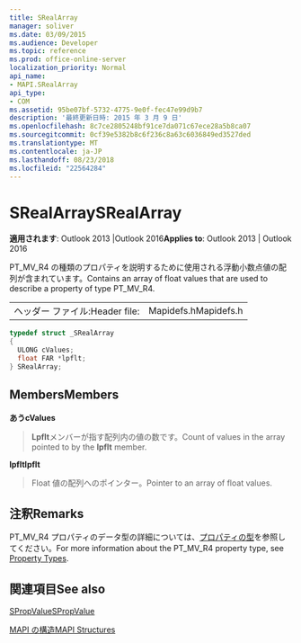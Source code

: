 ```yaml
---
title: SRealArray
manager: soliver
ms.date: 03/09/2015
ms.audience: Developer
ms.topic: reference
ms.prod: office-online-server
localization_priority: Normal
api_name:
- MAPI.SRealArray
api_type:
- COM
ms.assetid: 95be07bf-5732-4775-9e0f-fec47e99d9b7
description: '最終更新日時: 2015 年 3 月 9 日'
ms.openlocfilehash: 8c7ce2805248bf91ce7da071c67ece28a5b8ca07
ms.sourcegitcommit: 0cf39e5382b8c6f236c8a63c6036849ed3527ded
ms.translationtype: MT
ms.contentlocale: ja-JP
ms.lasthandoff: 08/23/2018
ms.locfileid: "22564284"
---
```

# <a name="srealarray"></a><span data-ttu-id="c1dde-103">SRealArray</span><span class="sxs-lookup"><span data-stu-id="c1dde-103">SRealArray</span></span>

  
  
<span data-ttu-id="c1dde-104">**適用されます**: Outlook 2013 |Outlook 2016</span><span class="sxs-lookup"><span data-stu-id="c1dde-104">**Applies to**: Outlook 2013 | Outlook 2016</span></span> 
  
<span data-ttu-id="c1dde-105">PT_MV_R4 の種類のプロパティを説明するために使用される浮動小数点値の配列が含まれています。</span><span class="sxs-lookup"><span data-stu-id="c1dde-105">Contains an array of float values that are used to describe a property of type PT_MV_R4.</span></span> 
  
|||
|:-----|:-----|
|<span data-ttu-id="c1dde-106">ヘッダー ファイル:</span><span class="sxs-lookup"><span data-stu-id="c1dde-106">Header file:</span></span>  <br/> |<span data-ttu-id="c1dde-107">Mapidefs.h</span><span class="sxs-lookup"><span data-stu-id="c1dde-107">Mapidefs.h</span></span>  <br/> |
   
```cpp
typedef struct _SRealArray
{
  ULONG cValues;
  float FAR *lpflt;
} SRealArray;

```

## <a name="members"></a><span data-ttu-id="c1dde-108">Members</span><span class="sxs-lookup"><span data-stu-id="c1dde-108">Members</span></span>

 <span data-ttu-id="c1dde-109">**あう**</span><span class="sxs-lookup"><span data-stu-id="c1dde-109">**cValues**</span></span>
  
> <span data-ttu-id="c1dde-110">**Lpflt**メンバーが指す配列内の値の数です。</span><span class="sxs-lookup"><span data-stu-id="c1dde-110">Count of values in the array pointed to by the **lpflt** member.</span></span> 
    
 <span data-ttu-id="c1dde-111">**lpflt**</span><span class="sxs-lookup"><span data-stu-id="c1dde-111">**lpflt**</span></span>
  
> <span data-ttu-id="c1dde-112">Float 値の配列へのポインター。</span><span class="sxs-lookup"><span data-stu-id="c1dde-112">Pointer to an array of float values.</span></span>
    
## <a name="remarks"></a><span data-ttu-id="c1dde-113">注釈</span><span class="sxs-lookup"><span data-stu-id="c1dde-113">Remarks</span></span>

<span data-ttu-id="c1dde-114">PT_MV_R4 プロパティのデータ型の詳細については、[プロパティの型](property-types.md)を参照してください。</span><span class="sxs-lookup"><span data-stu-id="c1dde-114">For more information about the PT_MV_R4 property type, see [Property Types](property-types.md).</span></span>
  
## <a name="see-also"></a><span data-ttu-id="c1dde-115">関連項目</span><span class="sxs-lookup"><span data-stu-id="c1dde-115">See also</span></span>



[<span data-ttu-id="c1dde-116">SPropValue</span><span class="sxs-lookup"><span data-stu-id="c1dde-116">SPropValue</span></span>](spropvalue.md)


[<span data-ttu-id="c1dde-117">MAPI の構造</span><span class="sxs-lookup"><span data-stu-id="c1dde-117">MAPI Structures</span></span>](mapi-structures.md)

